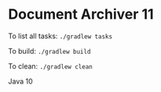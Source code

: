 # Document Archiver 11

To list all tasks: `./gradlew tasks`

To build: `./gradlew build`

To clean: `./gradlew clean`

Java 10

